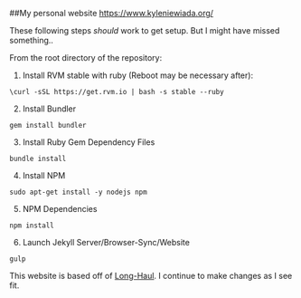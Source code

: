 ##My personal website
https://www.kyleniewiada.org/

These following steps *should* work to get setup. But I might have missed something..

From the root directory of the repository:

1. Install RVM stable with ruby (Reboot may be necessary after):

  `\curl -sSL https://get.rvm.io | bash -s stable --ruby`

2. Install Bundler

  `gem install bundler`

3. Install Ruby Gem Dependency Files

  `bundle install`

4. Install NPM

  `sudo apt-get install -y nodejs npm`

5. NPM Dependencies

  `npm install`

6. Launch Jekyll Server/Browser-Sync/Website

  `gulp`

This website is based off of [Long-Haul](https://github.com/brianmaierjr/long-haul). I continue to make changes as I see fit.
